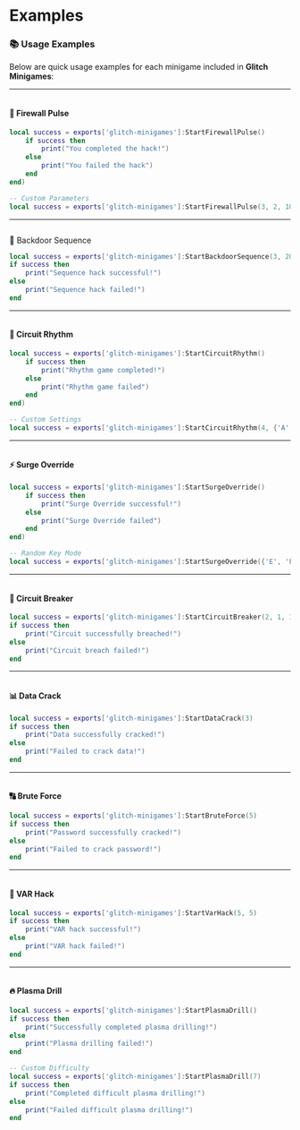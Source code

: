 # Examples

### 📚 Usage Examples

Below are quick usage examples for each minigame included in **Glitch Minigames**:

***

<figure><img src="../../.gitbook/assets/Screenshot 2025-04-06 130019 (1).png" alt=""><figcaption></figcaption></figure>

#### 🔐 Firewall Pulse

```lua
local success = exports['glitch-minigames']:StartFirewallPulse()
    if success then
        print("You completed the hack!")
    else
        print("You failed the hack")
    end
end)

-- Custom Parameters
local success = exports['glitch-minigames']:StartFirewallPulse(3, 2, 10, 8, 30, 120, 40)
```

***

<figure><img src="../../.gitbook/assets/68747470733a2f2f63646e2e646973636f72646170702e636f6d2f6174746163686d656e74732f3930383532353435393634303239393536302f313335343738303330303536373234383933382f696d6167652e706e673f65783d36376538383333612669733d3637653733 (1).png" alt=""><figcaption></figcaption></figure>

🧠 Backdoor Sequence

```lua
local success = exports['glitch-minigames']:StartBackdoorSequence(3, 20, 20, 3, 2.0, 3, 6, {'W', 'A', 'S', 'D'}, 'W, A, S, D only')
if success then
    print("Sequence hack successful!")
else
    print("Sequence hack failed!")
end
```

***

<figure><img src="../../.gitbook/assets/Screenshot 2025-04-07 123217.png" alt=""><figcaption></figcaption></figure>

#### 🎵 Circuit Rhythm

```lua
local success = exports['glitch-minigames']:StartCircuitRhythm()
    if success then
        print("Rhythm game completed!")
    else
        print("Rhythm game failed")
    end
end)

-- Custom Settings
local success = exports['glitch-minigames']:StartCircuitRhythm(4, {'A','S','D','F'}, 150, 800, 15, "normal", 5, 3)
```

***

<figure><img src="../../.gitbook/assets/Screenshot 2025-04-06 130151.png" alt=""><figcaption></figcaption></figure>

#### ⚡ Surge Override

```lua
local success = exports['glitch-minigames']:StartSurgeOverride()
    if success then
        print("Surge Override successful!")
    else
        print("Surge Override failed")
    end
end)

-- Random Key Mode
local success = exports['glitch-minigames']:StartSurgeOverride({'E', 'F'}, 30, 2)
```

***

<figure><img src="../../.gitbook/assets/218_20250406130612_1.png" alt=""><figcaption></figcaption></figure>

#### 🔌 Circuit Breaker

```lua
local success = exports['glitch-minigames']:StartCircuitBreaker(2, 1, 1000, 5000, 5000, 0 10000, 3000, 30000)
if success then
    print("Circuit successfully breached!")
else
    print("Circuit breach failed!")
end
```

***

<figure><img src="../../.gitbook/assets/218_20250405140916_1.png" alt=""><figcaption></figcaption></figure>

#### 📊 Data Crack

```lua
local success = exports['glitch-minigames']:StartDataCrack(3)
if success then
    print("Data successfully cracked!")
else
    print("Failed to crack data!")
end
```

***

<figure><img src="../../.gitbook/assets/218_20250406130241_1.png" alt=""><figcaption></figcaption></figure>

#### 🔠 Brute Force

```lua
local success = exports['glitch-minigames']:StartBruteForce(5)
if success then
    print("Password successfully cracked!")
else
    print("Failed to crack password!")
end
```

***

<figure><img src="../../.gitbook/assets/Screenshot 2025-04-06 165929.png" alt=""><figcaption></figcaption></figure>

#### 🔢 VAR Hack

```lua
local success = exports['glitch-minigames']:StartVarHack(5, 5)
if success then
    print("VAR hack successful!")
else
    print("VAR hack failed!")
end
```

***

<figure><img src="../../.gitbook/assets/218_20250406192630_1.png" alt=""><figcaption></figcaption></figure>

#### 🔥 Plasma Drill

```lua
local success = exports['glitch-minigames']:StartPlasmaDrill()
if success then
    print("Successfully completed plasma drilling!")
else
    print("Plasma drilling failed!")
end

-- Custom Difficulty
local success = exports['glitch-minigames']:StartPlasmaDrill(7)
if success then
    print("Completed difficult plasma drilling!")
else
    print("Failed difficult plasma drilling!")
end
```
